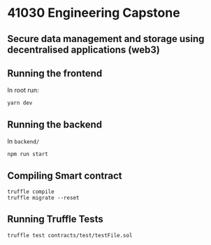 # 41030 Engineering Capstone 
## Secure data management and storage using decentralised applications (web3)
## Running the frontend
In root run:
```
yarn dev
```
## Running the backend
In `backend/`
```
npm run start
```

## Compiling Smart contract
```
truffle compile
truffle migrate --reset
```
## Running Truffle Tests
```
truffle test contracts/test/testFile.sol
```
